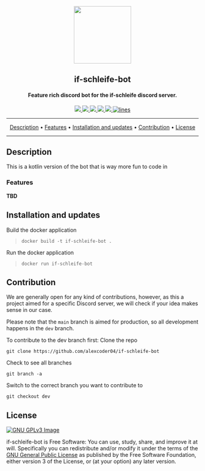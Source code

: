 
<p align="center">
    <img src="https://www.namijda.de/images/product_images/popup_images/kobalt_10.jpg" width="150">
</p>

<h2 align="center"><b>if-schleife-bot</b></h2>

<h4 align="center"><b>Feature rich discord bot for the if-schleife discord server.</b></b></h4>

<p align="center">
    <a href="https://www.gnu.org/licenses/gpl-3.0" alt="License: GPLv3">
        <img src="https://img.shields.io/badge/License-GPL%20v3-blue.svg">
    </a>
    <a href="https://github.com/alexcoder04/if-schleife-bot/issues" alt="GitHub release">
        <img src="https://img.shields.io/github/issues/alexcoder04/if-schleife-bot" >
    </a>
    <a href="https://github.com/alexcoder04/if-schleife-bot/pulls" alt="GitHub release">
        <img src="https://img.shields.io/github/issues-pr/alexcoder04/if-schleife-bot" >
    </a>
    <a href="https://github.com/alexcoder04/if-schleife-bot/commits/" alt="GitHub release">
        <img src="https://img.shields.io/github/commit-activity/m/alexcoder04/if-schleife-bot" >
    </a>
    <a href="https://github.com/alexcoder04/if-schleife-bot/actions">
        <img src="https://github.com/alexcoder04/if-schleife-bot/actions/workflows/gradle.yml/badge.svg?branch=kotlin" >
    </a>
    <a href="https://github.com/alexcoder04/if-schleife-bot/graphs/code-frequency" target="_blank">
        <img src="https://img.shields.io/tokei/lines/github/alexcoder04/if-schleife-bot?label=lines&color=informational&logo=GitHub?branch=kotlin" alt="lines">
    </a>
</p>

<hr>

<p align="center">
    <a href="#description">Description</a> &bull; 
    <a href="#features">Features</a> &bull; 
    <a href="#installation-and-updates">Installation and updates</a> &bull; 
    <a href="#contribution">Contribution</a> &bull; 
    <a href="#license">License</a>
</p>

<hr>

## Description

This is a kotlin version of the bot that is way more fun to code in

### Features

<b>TBD</b>

## Installation and updates
Build the docker application
> `docker build -t if-schleife-bot .`

Run the docker application
> `docker run if-schleife-bot`

## Contribution

We are generally open for any kind of contributions, however, as this a project
aimed for a specific Discord server, we will check if your idea makes sense in
our case.

Please note that the `main` branch is aimed for production, so all development
happens in the `dev` branch.

To contribute to the dev branch first:
Clone the repo

`git clone https://github.com/alexcoder04/if-schleife-bot`

Check to see all branches

`git branch -a`

Switch to the correct branch you want to contribute to

`git checkout dev`

## License
[![GNU GPLv3 Image](https://www.gnu.org/graphics/gplv3-127x51.png)](https://www.gnu.org/licenses/gpl-3.0.en.html)  

if-schleife-bot is Free Software: You can use, study, share, and improve it at
will. Specifically you can redistribute and/or modify it under the terms of the
[GNU General Public License](https://www.gnu.org/licenses/gpl.html) as published
by the Free Software Foundation, either version 3 of the License, or (at your
option) any later version.

